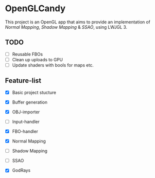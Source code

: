 # OpenGLCandy
This project is an OpenGL app that aims to provide an implementation of *Normal Mapping*, *Shadow Mapping* & *SSAO*, using LWJGL 3.

## TODO
- [ ] Reusable FBOs
- [ ] Clean up uploads to GPU
- [ ] Update shaders with bools for maps etc.

## Feature-list
- [X] Basic project stucture
- [X] Buffer generation
- [X] OBJ-importer
- [ ] Input-handler
- [X] FBO-handler
- [X] Normal Mapping
- [ ] Shadow Mapping
- [ ] SSAO
- [X] GodRays

